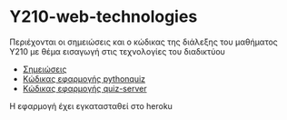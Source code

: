 # Y210-web-technologies

 Περιέχονται οι σημειώσεις και ο κώδικας της διάλεξης του μαθήματος Υ210 με θέμα εισαγωγή στις τεχνολογίες του διαδικτύου
 
 * [Σημειώσεις](https://github.com/navouris/Y210-web-technologies/blob/main/handouts/Y210-Avouris-web-technologies-notes.md)
 * [Κώδικας εφαρμογής pythonquiz](https://github.com/navouris/Y210-web-technologies/tree/main/pythonquiz)
 * [Κώδικας εφαρμογής quiz-server]()

Η εφαρμογή έχει εγκατασταθεί στο heroku
